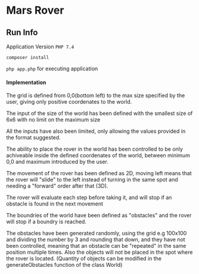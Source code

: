 # Mars Rover

## Run Info

Application Version `PHP 7.4`

`composer install`

`php app.php` for executing application

#### Implementation

The grid is defined from 0,0(bottom left) to the max size specified by the user, giving only positive coordenates to the world.

The input of the size of the world has been defined with the smallest size of 6x6 with no limit on the maximum size

All the inputs have also been limited, only allowing the values provided in the format suggested.

The ability to place the rover in the world has been controlled to be only achiveable inside the defined coordenates of the world, between minimum 0,0 and maximum introduced by the user.

The movement of the rover has been defined as 2D, moving left means that the rover will "slide" to the left instead of turning in the same spot and needing a "forward" order after that (3D).

The rover will evaluate each step before taking it, and will stop if an obstacle is found in the next movement

The boundries of the world have been defined as "obstacles" and the rover will stop if a boundry is reached.

The obstacles have been generated randomly, using the grid e.g 100x100 and dividing the number by 3 and rounding that down, and they have not been controlled, meaning that an obstacle can be "repeated" in the same position multiple times. Also the objects will not be placed in the spot where the rover is located.
(Quantity of objects can be modified in the generateObstacles function of the class World)

